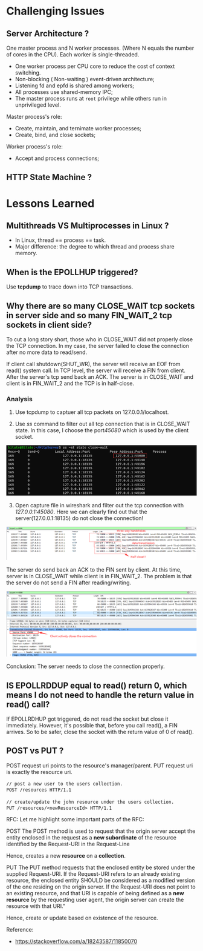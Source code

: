 

# Challenging Issues
## Server Architecture ?
One master process and N worker processes. (Where N equals the number of cores in the CPU). Each worker is single-threaded.

* One worker process per CPU core to reduce the cost of context switching.
* Non-blocking ( Non-waiting ) event-driven architecture;
* Listening fd and epfd is shared among workers;
* All processes use shared-memory IPC;
* The master process runs at `root` privilege while others run in unprivileged level.

Master process's role:
* Create, maintain, and ternimate worker processes;
* Create, bind, and close sockets;

Worker process's role:
* Accept and process connections;

## HTTP State Machine ?



# Lessons Learned

## Multithreads VS Multiprocesses in Linux ?
* In Linux, thread == process == task.
* Major difference: the degree to which thread and process share memory.

## When is the EPOLLHUP triggered?
Use **tcpdump** to trace down into TCP transactions.


## Why there are so many CLOSE_WAIT tcp sockets in server side and so many FIN_WAIT_2 tcp sockets in client side?

To cut a long story short, those who in CLOSE_WAIT did not properly close the TCP connection. In my case, the server failed to close the connection after no more data to read/send.


If client call shutdown(SHUT_WR), the server will receive an EOF from read() system call. In TCP level, the server will receive a FIN from client. After the server's tcp send back an ACK. The server is in CLOSE_WAIT and client is in FIN_WAIT_2 and the TCP is in half-close.

### Analysis  
1. Use tcpdump to captuer all tcp packets on 127.0.0.1/localhost.

2. Use *ss* command to filter out all tcp connection that is in CLOSE_WAIT state. In this case, I choose the port*45080* which is used by the client socket.

![ss command](../docs/screenshots/20210124114332.png)

3. Open capture file in wireshark and filter out the tcp connection with *127.0.0.1:45080*. Here we can clearly find out that the server(127.0.0.1:18135) do not close the connection! 

![packet info](../docs/screenshots/20210124114902.png)

The server do send back an ACK to the FIN sent by client. At this time, server is in CLOSE_WAIT while client is in FIN_WAIT_2. The problem is that the server do not send a FIN after reading/writing. 

![packet info](../docs/screenshots/20210124115011.png)

Conclusion: The server needs to close the connection properly. 

## IS EPOLLRDDUP equal to read() return 0, which means I do not need to handle the return value in read() call?
If EPOLLRDHUP got triggered, do not read the socket but close it immediately. However, it's possible that, before you call read(), a FIN arrives. So to be safer, close the socket with the return value of 0 of read().

## POST vs PUT ?
POST request uri points to the resource's manager/parent.
PUT request uri is exactly the resource uri.

```
// post a new user to the users collection.
POST /resources HTTP/1.1  

// create/update the john resource under the users collection.
PUT /resources/<newResourceId> HTTP/1.1 
```

RFC:
Let me highlight some important parts of the RFC:

POST
The POST method is used to request that the origin server accept the entity enclosed in the request as a **new subordinate** of the resource identified by the Request-URI in the Request-Line

Hence, creates a new **resource** on a **collection**.

PUT
The PUT method requests that the enclosed entity be stored under the supplied Request-URI. If the Request-URI refers to an already existing resource, the enclosed entity SHOULD be considered as a modified version of the one residing on the origin server. If the Request-URI does not point to an existing resource, and that URI is capable of being defined as a **new resource** by the requesting user agent, the origin server can create the resource with that URI."

Hence, create or update based on existence of the resource.

Reference:
* https://stackoverflow.com/a/18243587/11850070
